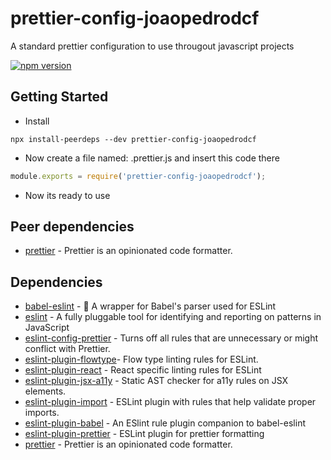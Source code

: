 # prettier-config-joaopedrodcf
A standard prettier configuration to use througout javascript projects

[![npm version](https://badge.fury.io/js/prettier-config-joaopedrodcf.svg)](https://badge.fury.io/js/prettier-config-joaopedrodcf)

## Getting Started

- Install

```
npx install-peerdeps --dev prettier-config-joaopedrodcf
```

- Now create a file named: .prettier.js and insert this code there

```js
module.exports = require('prettier-config-joaopedrodcf');
```

- Now its ready to use

## Peer dependencies

* [prettier](https://github.com/prettier/prettier) - Prettier is an opinionated code formatter.

## Dependencies

* [babel-eslint](https://github.com/babel/babel-eslint) - 🗼 A wrapper for Babel's parser used for ESLint
* [eslint](https://github.com/eslint/eslint) - A fully pluggable tool for identifying and reporting on patterns in JavaScript
* [eslint-config-prettier](https://github.com/prettier/eslint-config-prettier) - Turns off all rules that are unnecessary or might conflict with Prettier. 
* [eslint-plugin-flowtype](https://github.com/gajus/eslint-plugin-flowtype)- Flow type linting rules for ESLint.
* [eslint-plugin-react](https://github.com/yannickcr/eslint-plugin-react) - React specific linting rules for ESLint
* [eslint-plugin-jsx-a11y](https://github.com/evcohen/eslint-plugin-jsx-a11) - Static AST checker for a11y rules on JSX elements.
* [eslint-plugin-import](https://github.com/benmosher/eslint-plugin-import) - ESLint plugin with rules that help validate proper imports.
* [eslint-plugin-babel](https://github.com/babel/eslint-plugin-babel) - An ESlint rule plugin companion to babel-eslint
* [eslint-plugin-prettier](https://github.com/prettier/eslint-plugin-prettier) - ESLint plugin for prettier formatting
* [prettier](https://github.com/prettier/prettier) - Prettier is an opinionated code formatter.